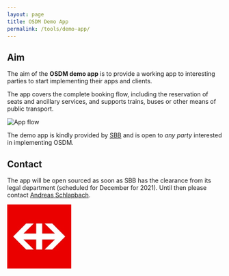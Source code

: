 ```yaml
---
layout: page
title: OSDM Demo App
permalink: /tools/demo-app/
---
```


## Aim

The aim of the **OSDM demo app** is to provide a working app to interesting parties to start
implementing their apps and clients.

The app covers the complete booking flow, including the reservation of seats and ancillary
services, and supports trains, buses or other means of public transport.

![App flow](https://osdm.io/images/blog/osdm-app-flow.gif)

The demo app is kindly provided by [SBB](https://www.sbb.ch) and is open to *any party*
interested in implementing OSDM.

## Contact

The app will be open sourced as soon as SBB has the clearance from its legal department (scheduled for December for 2021). Until
then please contact [Andreas Schlapbach](https://www.linkedin.com/in/andreas-schlapbach/).

![SBB](../images/logo/SBB-logo.png)